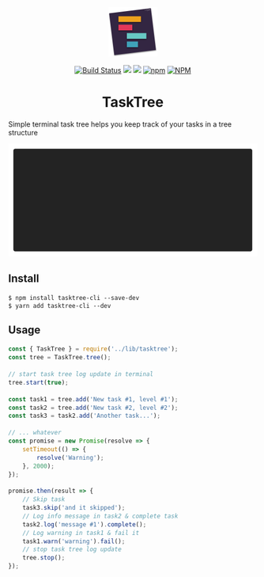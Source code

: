<p align="center"><img width="100" src="media/logo.svg" alt="TaskTree logo"></p>

<p align="center">
    <a href="https://travis-ci.org/keindev/tasktree"><img src="https://travis-ci.org/keindev/tasktree.svg?branch=master" alt="Build Status"></a>
    <a href="https://www.codacy.com/app/keindev/tasktree?utm_source=github.com&amp;utm_medium=referral&amp;utm_content=keindev/tasktree&amp;utm_campaign=Badge_Grade"><img src="https://api.codacy.com/project/badge/Grade/5df2abb40a7048fba8b891d4c05b5156"/></a>
    <a href="https://www.codacy.com/app/keindev/tasktree?utm_source=github.com&amp;utm_medium=referral&amp;utm_content=keindev/tasktree&amp;utm_campaign=Badge_Coverage"><img src="https://api.codacy.com/project/badge/Coverage/5df2abb40a7048fba8b891d4c05b5156"/></a>
    <a href="https://www.npmjs.com/package/tasktree-cli"><img alt="npm" src="https://img.shields.io/npm/v/tasktree-cli.svg"></a>
    <a href="https://www.npmjs.com/package/tasktree-cli"><img alt="NPM" src="https://img.shields.io/npm/l/tasktree-cli.svg"></a>
</p>

<h1 align="center">TaskTree</h1>

Simple terminal task tree helps you keep track of your tasks in a tree structure

<img src="media/demo.gif">

## Install

```shell
$ npm install tasktree-cli --save-dev
$ yarn add tasktree-cli --dev
```

## Usage

```javascript
const { TaskTree } = require('../lib/tasktree');
const tree = TaskTree.tree();

// start task tree log update in terminal
tree.start(true);

const task1 = tree.add('New task #1, level #1');
const task2 = tree.add('New task #2, level #2');
const task3 = task2.add('Another task...');

// ... whatever
const promise = new Promise(resolve => {
    setTimeout(() => {
        resolve('Warning');
    }, 2000);
});

promise.then(result => {
    // Skip task
    task3.skip('and it skipped');
    // Log info message in task2 & complete task
    task2.log('message #1').complete();
    // Log warning in task1 & fail it
    task1.warn('warning').fail();
    // stop task tree log update
    tree.stop();
});
```

